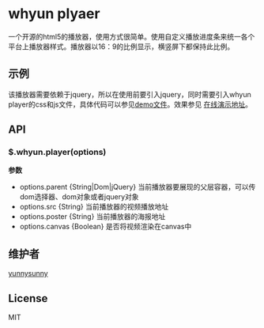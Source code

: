 # whyun plyaer
一个开源的html5的播放器，使用方式很简单。使用自定义播放进度条来统一各个平台上播放器样式。播放器以16：9的比例显示，横竖屏下都保持此比例。

## 示例
该播放器需要依赖于jquery，所以在使用前要引入jquery，同时需要引入whyun player的css和js文件，具体代码可以参见[demo文件](https://github.com/yunnysunny/whyun-player/blob/master/demo.html)。效果参见 [在线演示地址](http://silian.whyun.com/whyun-player/demo.html)。


## API

### $.whyun.player(options)
**参数**

- options.parent {String|Dom|jQuery} 当前播放器要展现的父层容器，可以传dom选择器、dom对象或者jquery对象
- options.src {String} 当前播放器的视频播放地址
- options.poster {String} 当前播放器的海报地址
- options.canvas {Boolean} 是否将视频渲染在canvas中

## 维护者
[yunnysunny](https://github.com/yunnysunny)

## License

MIT